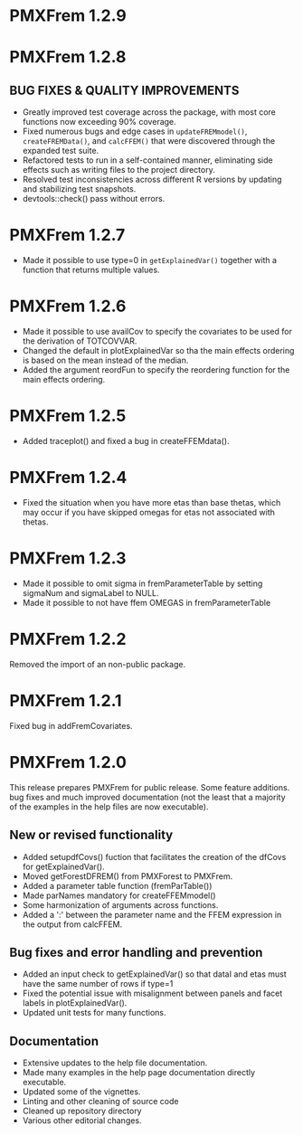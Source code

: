 # PMXFrem 1.2.9

# PMXFrem 1.2.8

## BUG FIXES & QUALITY IMPROVEMENTS

* Greatly improved test coverage across the package, with most core functions now exceeding 90% coverage.
* Fixed numerous bugs and edge cases in `updateFREMmodel()`, `createFREMData()`, and `calcFFEM()` that were discovered through the expanded test suite.
* Refactored tests to run in a self-contained manner, eliminating side effects such as writing files to the project directory.
* Resolved test inconsistencies across different R versions by updating and stabilizing test snapshots.
* devtools::check() pass without errors.

# PMXFrem 1.2.7

* Made it possible to use type=0 in `getExplainedVar()` together with a function that returns multiple values.

# PMXFrem 1.2.6

* Made it possible to use availCov to specify the covariates to be used for the derivation of TOTCOVVAR.
* Changed the default in plotExplainedVar so tha the main effects ordering is based on the mean instead of the median.
* Added the argument reordFun to specify the reordering function for the main effects ordering.
    
# PMXFrem 1.2.5

* Added traceplot() and fixed a bug in createFFEMdata().

# PMXFrem 1.2.4

* Fixed the situation when you have more etas than base thetas, which may occur if you have skipped omegas for etas not associated with thetas.

# PMXFrem 1.2.3

* Made it possible to omit sigma in fremParameterTable by setting sigmaNum and sigmaLabel to NULL.
* Made it possible to not have ffem OMEGAS in fremParameterTable

# PMXFrem 1.2.2

Removed the import of an non-public package.

# PMXFrem 1.2.1

Fixed bug in addFremCovariates.

# PMXFrem 1.2.0

This release prepares PMXFrem for public release. Some feature additions. bug
fixes and much improved documentation (not the least that a majority of the
examples in the help files are now executable).

## New or revised functionality
* Added setupdfCovs() fuction that facilitates the creation of the dfCovs for getExplainedVar().
* Moved getForestDFREM() from PMXForest to PMXFrem.
* Added a parameter table function (fremParTable())
* Made parNames mandatory for createFFEMmodel()
* Some harmonization of arguments across functions.
* Added a ':' between the parameter name and the FFEM expression in the output from calcFFEM.

## Bug fixes and error handling and prevention
* Added an input check to getExplainedVar() so that dataI and etas must have the
same number of rows if type=1
* Fixed the potential issue with misalignment between panels and facet labels in 
plotExplainedVar().
* Updated unit tests for many functions.

## Documentation
* Extensive updates to the help file documentation.
* Made many examples in the help page documentation directly executable.
* Updated some of the vignettes.
* Linting and other cleaning of source code
* Cleaned up repository directory
* Various other editorial changes.
